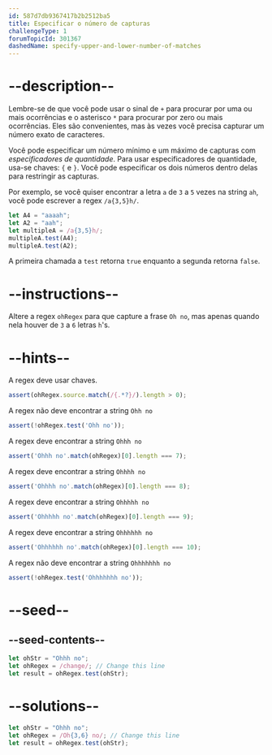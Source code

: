 ```yaml
---
id: 587d7db9367417b2b2512ba5
title: Especificar o número de capturas
challengeType: 1
forumTopicId: 301367
dashedName: specify-upper-and-lower-number-of-matches
---
```


# --description--

Lembre-se de que você pode usar o sinal de `+` para procurar por uma ou mais ocorrências e o asterisco `*` para procurar por zero ou mais ocorrências. Eles são convenientes, mas às vezes você precisa capturar um número exato de caracteres.

Você pode especificar um número mínimo e um máximo de capturas com <dfn>especificadores de quantidade</dfn>. Para usar especificadores de quantidade, usa-se chaves: `{` e `}`. Você pode especificar os dois números dentro delas para restringir as capturas.

Por exemplo, se você quiser encontrar a letra `a` de `3` a `5` vezes na string `ah`, você pode escrever a regex `/a{3,5}h/`.

```js
let A4 = "aaaah";
let A2 = "aah";
let multipleA = /a{3,5}h/;
multipleA.test(A4);
multipleA.test(A2);
```

A primeira chamada a `test` retorna `true` enquanto a segunda retorna `false`.

# --instructions--

Altere a regex `ohRegex` para que capture a frase `Oh no`, mas apenas quando nela houver de `3` a `6` letras `h`'s.

# --hints--

A regex deve usar chaves.

```js
assert(ohRegex.source.match(/{.*?}/).length > 0);
```

A regex não deve encontrar a string `Ohh no`

```js
assert(!ohRegex.test('Ohh no'));
```

A regex deve encontrar a string `Ohhh no`

```js
assert('Ohhh no'.match(ohRegex)[0].length === 7);
```

A regex deve encontrar a string `Ohhhh no`

```js
assert('Ohhhh no'.match(ohRegex)[0].length === 8);
```

A regex deve encontrar a string `Ohhhhh no`

```js
assert('Ohhhhh no'.match(ohRegex)[0].length === 9);
```

A regex deve encontrar a string `Ohhhhhh no`

```js
assert('Ohhhhhh no'.match(ohRegex)[0].length === 10);
```

A regex não deve encontrar a string `Ohhhhhhh no`

```js
assert(!ohRegex.test('Ohhhhhhh no'));
```

# --seed--

## --seed-contents--

```js
let ohStr = "Ohhh no";
let ohRegex = /change/; // Change this line
let result = ohRegex.test(ohStr);
```

# --solutions--

```js
let ohStr = "Ohhh no";
let ohRegex = /Oh{3,6} no/; // Change this line
let result = ohRegex.test(ohStr);
```
